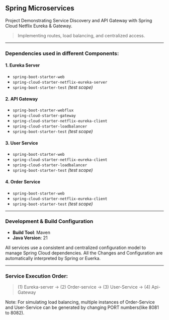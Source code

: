 ## Spring Microservices

Project Demonstrating Service Discovery and API Gateway with Spring Cloud Netflix Eureka & Gateway.
 
> Implementing routes, load balancing, and centralized access. 

---

### Dependencies used in different Components:

#### **1. Eureka Server**
- `spring-boot-starter-web`
- `spring-cloud-starter-netflix-eureka-server`
- `spring-boot-starter-test` *(test scope)*

#### **2. API Gateway**
- `spring-boot-starter-webflux`
- `spring-cloud-starter-gateway`
- `spring-cloud-starter-netflix-eureka-client`
- `spring-cloud-starter-loadbalancer`
- `spring-boot-starter-test` *(test scope)*

#### **3. User Service**
- `spring-boot-starter-web`
- `spring-cloud-starter-netflix-eureka-client`
- `spring-cloud-starter-loadbalancer`
- `spring-boot-starter-test` *(test scope)*

#### **4. Order Service**
- `spring-boot-starter-web`
- `spring-cloud-starter-netflix-eureka-client`
- `spring-boot-starter-test` *(test scope)*

---

### Development & Build Configuration

- **Build Tool**: Maven    
- **Java Version**: 21  

All services use a consistent and centralized configuration model to manage Spring Cloud dependencies.
All the Changes and Configuration are automatically interpreted by Spring or Euerka.

---

### Service Execution Order: 

> (1) Eureka-server -> (2) Order-service -> (3) User-Service -> (4) Api-Gateway

Note: For simulating load balancing, multiple instances of Order-Service and User-Service can be generated by changing
PORT numbers(like 8081 to 8082).
